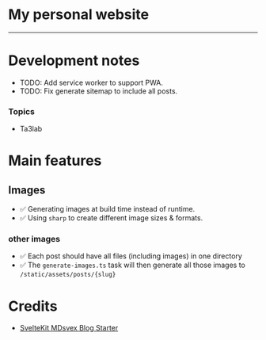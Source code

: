 # My personal website

---

# Development notes

- TODO: Add service worker to support PWA.
- TODO: Fix generate sitemap to include all posts.

### Topics

- Ta3lab

# Main features

## Images

- ✅ Generating images at build time instead of runtime.
- ✅ Using `sharp` to create different image sizes & formats.

### other images

- ✅ Each post should have all files (including images) in one directory
- ✅ The `generate-images.ts` task will then generate all those images to `/static/assets/posts/{slug}`

# Credits

- [SvelteKit MDsvex Blog Starter](https://github.com/rodneylab/sveltekit-blog-mdx)
